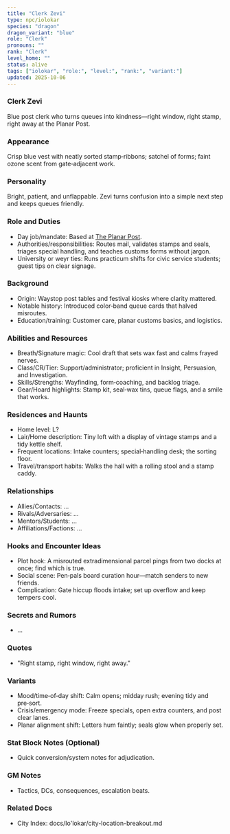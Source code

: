 ```yaml
---
title: "Clerk Zevi"
type: npc/iolokar
species: "dragon"
dragon_variant: "blue"
role: "Clerk"
pronouns: ""
rank: "Clerk"
level_home: ""
status: alive
tags: ["iolokar", "role:", "level:", "rank:", "variant:"]
updated: 2025-10-06
---
```

### Clerk Zevi

Blue post clerk who turns queues into kindness—right window, right stamp, right away at the Planar Post.

### Appearance

Crisp blue vest with neatly sorted stamp‑ribbons; satchel of forms; faint ozone scent from gate‑adjacent work.

### Personality

Bright, patient, and unflappable. Zevi turns confusion into a simple next step and keeps queues friendly.

### Role and Duties

- Day job/mandate: Based at [The Planar Post](docs/Io'lokar/Locations/the-planar-post.md).
 - Authorities/responsibilities: Routes mail, validates stamps and seals, triages special handling, and teaches customs forms without jargon.
 - University or weyr ties: Runs practicum shifts for civic service students; guest tips on clear signage.

### Background

 - Origin: Waystop post tables and festival kiosks where clarity mattered.
 - Notable history: Introduced color‑band queue cards that halved misroutes.
 - Education/training: Customer care, planar customs basics, and logistics.

### Abilities and Resources

 - Breath/Signature magic: Cool draft that sets wax fast and calms frayed nerves.
 - Class/CR/Tier: Support/administrator; proficient in Insight, Persuasion, and Investigation.
 - Skills/Strengths: Wayfinding, form‑coaching, and backlog triage.
 - Gear/Hoard highlights: Stamp kit, seal‑wax tins, queue flags, and a smile that works.

### Residences and Haunts

- Home level: L?
 - Lair/Home description: Tiny loft with a display of vintage stamps and a tidy kettle shelf.
 - Frequent locations: Intake counters; special‑handling desk; the sorting floor.
 - Travel/transport habits: Walks the hall with a rolling stool and a stamp caddy.

### Relationships

- Allies/Contacts: ...
- Rivals/Adversaries: ...
- Mentors/Students: ...
- Affiliations/Factions: ...

### Hooks and Encounter Ideas

- Plot hook: A misrouted extradimensional parcel pings from two docks at once; find which is true.
- Social scene: Pen‑pals board curation hour—match senders to new friends.
- Complication: Gate hiccup floods intake; set up overflow and keep tempers cool.

### Secrets and Rumors

- ...

### Quotes

- "Right stamp, right window, right away."

### Variants

- Mood/time‑of‑day shift: Calm opens; midday rush; evening tidy and pre‑sort.
- Crisis/emergency mode: Freeze specials, open extra counters, and post clear lanes.
- Planar alignment shift: Letters hum faintly; seals glow when properly set.

### Stat Block Notes (Optional)

- Quick conversion/system notes for adjudication.

### GM Notes

- Tactics, DCs, consequences, escalation beats.

### Related Docs

- City Index: docs/Io'lokar/city-location-breakout.md
